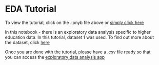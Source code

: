 # EDA Tutorial

To view the tutorial, click on the .ipnyb file above or [simply click here](https://github.com/dsfsi/Higher_Education_EDA/blob/main/code/Exploratory%20Data%20Analysis%20for%20Education.ipynb)

In this notebook - there is an exploratory data analysis specific to higher education data. In this tutorial, dataset 1 was used. To find out more about the dataset, click [here](https://github.com/dsfsi/Higher_Education_EDA/tree/main/opendata)

Once you are done with the tutorial, please have a .csv file ready so that you can access the [exploratory data analysis app](https://share.streamlit.io/herkulaascombrink/eda_for_education/main/eda_for_education.py)
